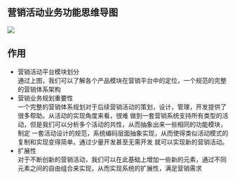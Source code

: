## 营销活动业务功能思维导图
![](https://github.com/caisl/activity-platform/blob/master/activity-platform-document/src/main/document/image/营销活动平台.png)


## 作用
- 营销活动平台模块划分<br>
通过上图，我们可以了解各个产品模块在营销平台中的定位，一个规范的完整的营销体系架构<br>
- 营销业务规划重要性<br>
一个完整的营销体系规划对于后续营销活动的策划，设计，管理，开发提供了很多帮助。从活动的实现角度来看，很难
做到一套营销系统支持所有类型的活动，但是我们可以分析多个活动的共性，从而抽象出来一些相同的功能模块，制定
一套活动设计的规范，系统编码层面抽象实现，从而使得类似活动模式的复制和实现变得简单。通过少量开发甚至无需开发
就可以实现新的营销活动。
- 扩展性<br>
对于不断创新的营销活动，我们可以在此基础上增加一些新的元素，通过不同元素之间的自由组合来实现，从而实现系统的扩展性，满足营销需求


